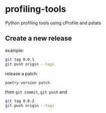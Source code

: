 # profiling-tools

Python profiling tools using cProfile and pstats

## Create a new release

example:

```BASH
git tag 0.0.1
git push origin --tags
```

release a patch:

```BASH
poetry version patch
```

then `git commit`, `git push` and

```BASH
git tag 0.0.2
git push origin --tags
```
